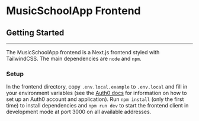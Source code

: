 # MusicSchoolApp Frontend

## Getting Started
___

The MusicSchoolApp frontend is a Next.js frontend styled with TailwindCSS. The main dependencies are `node` and `npm`.

### Setup

In the frontend directory, copy `.env.local.example` to `.env.local` and fill in your environment variables (see the [Auth0 docs](https://auth0.com/docs/get-started) for information on how to set up an Auth0 account and application). Run `npm install` (only the first time) to install dependencies and `npm run dev` to start the frontend client in development mode at port 3000 on all available addresses.